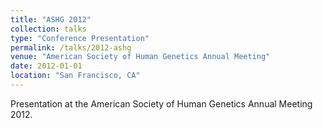 ```yaml
---
title: "ASHG 2012"
collection: talks
type: "Conference Presentation"
permalink: /talks/2012-ashg
venue: "American Society of Human Genetics Annual Meeting"
date: 2012-01-01
location: "San Francisco, CA"
---
```


Presentation at the American Society of Human Genetics Annual Meeting 2012.